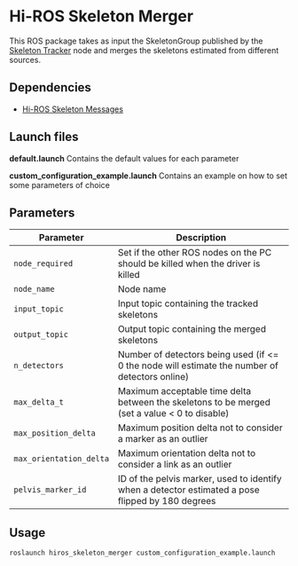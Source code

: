 # Hi-ROS Skeleton Merger

This ROS package takes as input the SkeletonGroup published by the [Skeleton Tracker](https://github.com/hiros-unipd/skeleton_tracker) node and merges the skeletons estimated from different sources.


## Dependencies
* [Hi-ROS Skeleton Messages](https://github.com/hiros-unipd/skeleton_msgs)


## Launch files
**default.launch**
Contains the default values for each parameter

**custom\_configuration\_example.launch**
Contains an example on how to set some parameters of choice


## Parameters

| Parameter               | Description                                                                                       |
| ----------------------- | ------------------------------------------------------------------------------------------------- |
| `node_required`         | Set if the other ROS nodes on the PC should be killed when the driver is killed                   |
| `node_name`             | Node name                                                                                         |
| `input_topic`           | Input topic containing the tracked skeletons                                                      |
| `output_topic`          | Output topic containing the merged skeletons                                                      |
| `n_detectors`           | Number of detectors being used (if <= 0 the node will estimate the number of detectors online)    |
| `max_delta_t`           | Maximum acceptable time delta between the skeletons to be merged (set a value < 0 to disable)     |
| `max_position_delta`    | Maximum position delta not to consider a marker as an outlier                                     |
| `max_orientation_delta` | Maximum orientation delta not to consider a link as an outlier                                    |
| `pelvis_marker_id`      | ID of the pelvis marker, used to identify when a detector estimated a pose flipped by 180 degrees |


## Usage
```
roslaunch hiros_skeleton_merger custom_configuration_example.launch
```
